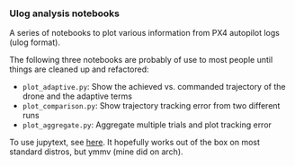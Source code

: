 ### Ulog analysis notebooks

A series of notebooks to plot various information from PX4 autopilot logs (ulog format).

The following three notebooks are probably of use to most people until things are cleaned up and refactored:

* `plot_adaptive.py`: Show the achieved vs. commanded trajectory of the drone and the adaptive terms
* `plot_comparison.py`: Show trajectory tracking error from two different runs
* `plot_aggregate.py`: Aggregate multiple trials and plot tracking error


To use jupytext, see [here](https://github.com/mwouts/jupytext/blob/master/docs/install.md). It hopefully works out of the box on most standard distros, but ymmv (mine did on arch).
